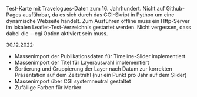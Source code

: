 Test-Karte mit Travelogues-Daten zum 16. Jahrhundert. Nicht auf Github-Pages ausführbar, da es sich durch das CGI-Skript in Python um eine dynamische Webseite handelt.
Zum Ausführen offline muss ein Http-Server im lokalen Leaflet-Test-Verzeichnis gestartet werden. Nicht vergessen, dass dabei die --cgi Option aktiviert sein muss.

30.12.2022:
- Massenimport der Publikationsdaten für Timeline-Slider implementiert
- Massenimport der Titel für Layerauswahl implementiert
- Sortierung und Gruppierung der Layer nach Datum zur korrekten Präsentation auf dem Zeitstrahl (nur ein Punkt pro Jahr auf dem Slider)
- Massenimport über CGI systemneutral gestaltet
- Zufällige Farben für Marker
